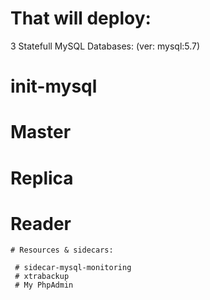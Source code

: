 # That will deploy: 
3 Statefull MySQL Databases: (ver: mysql:5.7)
# init-mysql
# Master
# Replica 
# Reader

```
# Resources & sidecars:

 # sidecar-mysql-monitoring
 # xtrabackup
 # My PhpAdmin

 
